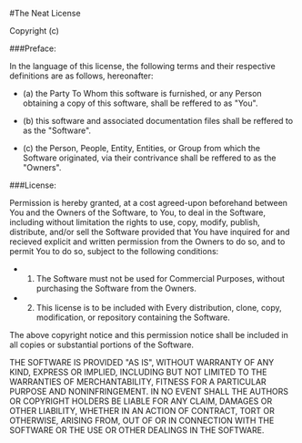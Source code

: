 #The Neat License

Copyright (c) <year> <copyright holders>

###Preface:

In the language of this license, the following terms and their respective definitions are as follows, hereonafter:

 - (a) the Party To Whom this software is furnished, or any Person obtaining a copy of this software, shall be reffered to as "You". 

 - (b) this software and associated documentation files shall be reffered to as the "Software".

 - (c) the Person, People, Entity, Entities, or Group from which the Software originated, via their contrivance shall be reffered to as the "Owners".

###License:

Permission is hereby granted, at a cost agreed-upon beforehand between You and the Owners of the Software, to You, to deal in the Software, including without limitation the rights to use, copy, modify, publish, distribute, and/or sell the Software provided that You have inquired for and recieved explicit and written permission from the Owners to do so, and to permit You to do so, subject to the following conditions:

 - 1) The Software must not be used for Commercial Purposes, without purchasing the Software from the Owners.

 - 2) This license is to be included with Every distribution, clone, copy, modification, or repository containing the Software.

The above copyright notice and this permission notice shall be included in all copies or substantial portions of the Software.

THE SOFTWARE IS PROVIDED "AS IS", WITHOUT WARRANTY OF ANY KIND, EXPRESS OR IMPLIED, INCLUDING BUT NOT LIMITED TO THE WARRANTIES OF MERCHANTABILITY, FITNESS FOR A PARTICULAR PURPOSE AND NONINFRINGEMENT. IN NO EVENT SHALL THE AUTHORS OR COPYRIGHT HOLDERS BE LIABLE FOR ANY CLAIM, DAMAGES OR OTHER LIABILITY, WHETHER IN AN ACTION OF CONTRACT, TORT OR OTHERWISE, ARISING FROM, OUT OF OR IN CONNECTION WITH THE SOFTWARE OR THE USE OR OTHER DEALINGS IN THE SOFTWARE.